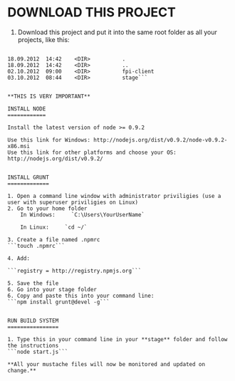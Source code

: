 DOWNLOAD THIS PROJECT
=====================

1. Download this project and put it into the same root folder as all your projects, like this:

```C:\Users\QE1\Workspace\Storebrand>dir

18.09.2012  14:42    <DIR>          .
18.09.2012  14:42    <DIR>          ..
02.10.2012  09:00    <DIR>          fpi-client
03.10.2012  08:44    <DIR>          stage```
             

**THIS IS VERY IMPORTANT**

INSTALL NODE
============

Install the latest version of node >= 0.9.2 

Use this link for Windows: http://nodejs.org/dist/v0.9.2/node-v0.9.2-x86.msi
Use this link for other platforms and choose your OS: http://nodejs.org/dist/v0.9.2/


INSTALL GRUNT
=============

1. Open a command line window with administrator priviligies (use a user with superuser priviligies on Linux)
2. Go to your home folder
	In Windows:     `C:\Users\YourUserName`

	In Linux:     `cd ~/`

3. Create a file named .npmrc
```touch .npmrc```

4. Add: 

```registry = http://registry.npmjs.org```

5. Save the file
6. Go into your stage folder 
6. Copy and paste this into your command line:
```npm install grunt@devel -g```


RUN BUILD SYSTEM
================

1. Type this in your command line in your **stage** folder and follow the instructions
```node start.js```

**All your mustache files will now be monitored and updated on change.**